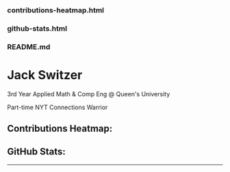 ### contributions-heatmap.html ###
<div class="heatmap-container">
  <canvas id="heatmapCanvas" style="width: 100%; height: auto;"></canvas>
</div>

<script>
  const canvas = document.getElementById('heatmapCanvas');
  const ctx = canvas.getContext('2d');

  // Sample data for contributions heatmap
  const contributions = [
    { day: 'Monday', value: 5 },
    { day: 'Tuesday', value: 15 },
    { day: 'Wednesday', value: 7 },
    { day: 'Thursday', value: 20 },
    { day: 'Friday', value: 10 },
    { day: 'Saturday', value: 12 },
    { day: 'Sunday', value: 8 }
  ];

  // Heatmap colors
  const colors = ['#f4f4f4', '#c6e48b', '#7bc96f', '#239a3b', '#196127'];

  function drawHeatmap(data) {
    const barWidth = canvas.width / data.length;
    data.forEach((contribution, index) => {
      const colorIndex = Math.min(Math.floor(contribution.value / 5), colors.length - 1);
      ctx.fillStyle = colors[colorIndex];
      ctx.fillRect(index * barWidth, canvas.height - contribution.value * 10, barWidth, contribution.value * 10);
      ctx.fillStyle = '#000';
      ctx.fillText(contribution.day, index * barWidth + barWidth / 4, canvas.height - 5);
    });
  }

  drawHeatmap(contributions);
</script>

### github-stats.html ###
<div class="stats-container">
  <canvas id="statsCanvas" style="width: 100%; height: auto;"></canvas>
</div>

<script>
  const statsCanvas = document.getElementById('statsCanvas');
  const statsCtx = statsCanvas.getContext('2d');

  // Sample data for GitHub stats
  const statsData = [
    { label: 'Commits', value: 120 },
    { label: 'Pull Requests', value: 45 },
    { label: 'Issues', value: 30 },
    { label: 'Stars', value: 75 }
  ];

  function drawStatsChart(data) {
    const total = data.reduce((acc, stat) => acc + stat.value, 0);
    let currentAngle = 0;

    data.forEach((stat) => {
      const sliceAngle = (stat.value / total) * 2 * Math.PI;
      statsCtx.beginPath();
      statsCtx.moveTo(statsCanvas.width / 2, statsCanvas.height / 2);
      statsCtx.arc(statsCanvas.width / 2, statsCanvas.height / 2, statsCanvas.width / 3, currentAngle, currentAngle + sliceAngle);
      currentAngle += sliceAngle;
      statsCtx.closePath();
      statsCtx.fillStyle = `hsl(${Math.random() * 360}, 70%, 70%)`;
      statsCtx.fill();
    });
  }

  drawStatsChart(statsData);
</script>

### README.md ###
# Jack Switzer
3rd Year Applied Math & Comp Eng @ Queen's University

Part-time NYT Connections Warrior

## Contributions Heatmap:
<div class="heatmap-container">
  <canvas id="heatmapCanvas" style="width: 100%; height: auto;"></canvas>
</div>
<script src="contributions-heatmap.html"></script>

## GitHub Stats:
<div class="stats-container">
  <canvas id="statsCanvas" style="width: 100%; height: auto;"></canvas>
</div>
<script src="github-stats.html"></script>

---
